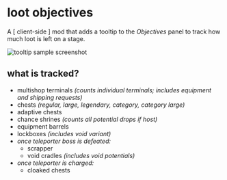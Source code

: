 # loot objectives

A \[ client-side \] mod that adds a tooltip to the *Objectives* panel to track how much loot is left on a stage.

![tooltip sample screenshot](./xtra/demo.png?raw=true)

## what is tracked?

- multishop terminals *(counts individual terminals; includes equipment and shipping requests)*
- chests *(regular, large, legendary, category, category large)*
- adaptive chests
- chance shrines *(counts all potential drops if host)*
- equipment barrels
- lockboxes *(includes void variant)*
- *once teleporter boss is defeated:*
    - scrapper
    - void cradles *(includes void potentials)*
- *once teleporter is charged:*
    - cloaked chests

<!--

## todo (maybe)
- config
    - what to display in tooltip
    - when to display in tooltip (granular?)
        - always
        - on tp boss defeat
        - on tp charged
- track more?
    - printers?
    - lunar pods?
    - blood shrines?
    - mountain shrines?
    - barrels/stalks?

## wontdo
- add proper objectives — too convenient
    - *feel free to make a dependent mod that adds this feature though*

-->
